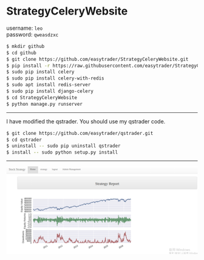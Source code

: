 # StrategyCeleryWebsite

username: `leo` <br/>
password: `qweasdzxc`

```bash
$ mkdir github
$ cd github
$ git clone https://github.com/easytrader/StrategyCeleryWebsite.git
$ pip install -r https://raw.githubusercontent.com/easytrader/StrategyCeleryWebsite/master/requirements.txt
$ sudo pip install celery
$ sudo pip install celery-with-redis
$ sudo apt install redis-server
$ sudo pip install django-celery
$ cd StrategyCeleryWebsite
$ python manage.py runserver
```
*****************************************************************************************************************
I have modified the qstrader. You should use my qstrader code.
```bash
$ git clone https://github.com/easytrader/qstrader.git
$ cd qstrader
$ uninstall -- sudo pip uninstall qstrader
$ install -- sudo python setup.py install
```
*****************************************************************************************************************
![alt tag](https://github.com/easytrader/StrategyCeleryWebsite/blob/master/website_backtest_result.png)
